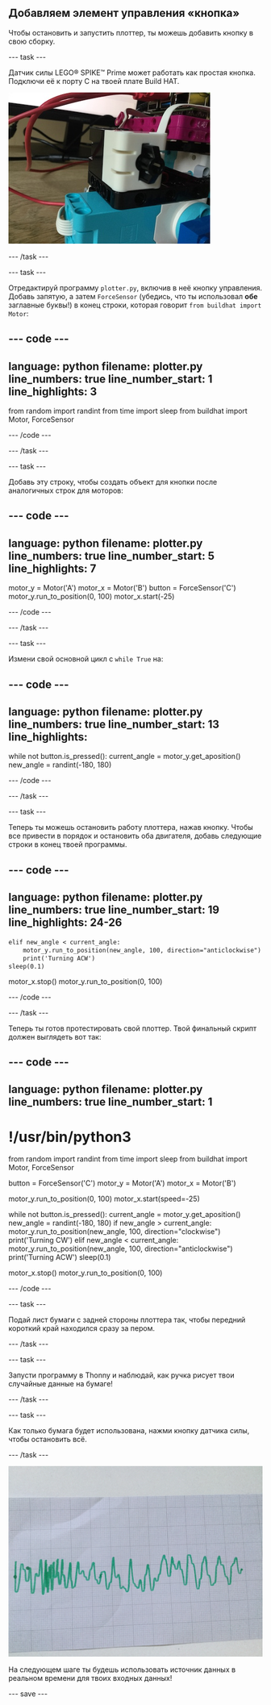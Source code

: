 ## Добавляем элемент управления «кнопка»

Чтобы остановить и запустить плоттер, ты можешь добавить кнопку в свою сборку.

--- task ---

Датчик силы LEGO® SPIKE™ Prime может работать как простая кнопка. Подключи её к порту C на твоей плате Build HAT.

![Фотография крупным планом части плоттера LEGO®, куда был добавлен датчик усилия.](images/force.jpg)

--- /task ---

--- task ---

Отредактируй программу `plotter.py`, включив в неё кнопку управления. Добавь запятую, а затем `ForceSensor` (убедись, что ты использовал **обе** заглавные буквы!) в конец строки, которая говорит `from buildhat import Motor`:

--- code ---
---
language: python filename: plotter.py line_numbers: true line_number_start: 1
line_highlights: 3
---

from random import randint from time import sleep from buildhat import Motor, ForceSensor

--- /code ---

--- /task ---

--- task ---

Добавь эту строку, чтобы создать объект для кнопки после аналогичных строк для моторов:

--- code ---
---
language: python filename: plotter.py line_numbers: true line_number_start: 5
line_highlights: 7
---

motor_y = Motor('A') motor_x = Motor('B') button = ForceSensor('C') motor_y.run_to_position(0, 100) motor_x.start(-25)

--- /code ---

--- /task ---

--- task ---

Измени свой основной цикл с `while True` на:

--- code ---
---
language: python filename: plotter.py line_numbers: true line_number_start: 13
line_highlights:
---

while not button.is_pressed(): current_angle = motor_y.get_aposition() new_angle = randint(-180, 180)

--- /code ---

--- /task ---

--- task ---

Теперь ты можешь остановить работу плоттера, нажав кнопку. Чтобы все привести в порядок и остановить оба двигателя, добавь следующие строки в конец твоей программы.

--- code ---
---
language: python filename: plotter.py line_numbers: true line_number_start: 19
line_highlights: 24-26
---

    elif new_angle < current_angle:
        motor_y.run_to_position(new_angle, 100, direction="anticlockwise")
        print('Turning ACW')
    sleep(0.1)

motor_x.stop() motor_y.run_to_position(0, 100)

--- /code ---

--- /task ---

Теперь ты готов протестировать свой плоттер. Твой финальный скрипт должен выглядеть вот так:

--- code ---
---
language: python filename: plotter.py line_numbers: true
line_number_start: 1
---

# !/usr/bin/python3
from random import randint from time import sleep from buildhat import Motor, ForceSensor

button = ForceSensor('C') motor_y = Motor('A') motor_x = Motor('B')

motor_y.run_to_position(0, 100) motor_x.start(speed=-25)

while not button.is_pressed(): current_angle = motor_y.get_aposition() new_angle = randint(-180, 180) if new_angle > current_angle: motor_y.run_to_position(new_angle, 100, direction="clockwise") print('Turning CW') elif new_angle < current_angle: motor_y.run_to_position(new_angle, 100, direction="anticlockwise") print('Turning ACW') sleep(0.1)

motor_x.stop() motor_y.run_to_position(0, 100)

--- /code ---

--- task ---

Подай лист бумаги с задней стороны плоттера так, чтобы передний короткий край находился сразу за пером.

--- /task ---

--- task ---

Запусти программу в Thonny и наблюдай, как ручка рисует твои случайные данные на бумаге!

--- /task ---

--- task ---

Как только бумага будет использована, нажми кнопку датчика силы, чтобы остановить всё.

--- /task ---

![Фотография листа бумаги, на котором плоттер нарисовал зеленый след.](images/paper.JPG)

На следующем шаге ты будешь использовать источник данных в реальном времени для твоих входных данных!

--- save ---
